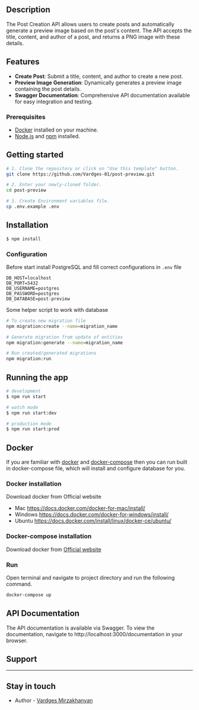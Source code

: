 ## Description

The Post Creation API allows users to create posts and automatically generate a preview image based on the post's content. The API accepts the title, content, and author of a post, and returns a PNG image with these details.

## Features

- **Create Post**: Submit a title, content, and author to create a new post.
- **Preview Image Generation**: Dynamically generates a preview image containing the post details.
- **Swagger Documentation**: Comprehensive API documentation available for easy integration and testing.

### Prerequisites

- [Docker](https://www.docker.com/get-started) installed on your machine.
- [Node.js](https://nodejs.org/) and [npm](https://www.npmjs.com/) installed.

## Getting started

```bash
# 1. Clone the repository or click on "Use this template" button.
git clone https://github.com/Vardges-01/post-preview.git

# 2. Enter your newly-cloned folder.
cd post-preview

# 3. Create Environment variables file.
cp .env.example .env
```

## Installation

```bash
$ npm install

```

### Configuration

Before start install PostgreSQL and fill correct configurations in `.env` file

```env
DB_HOST=localhost
DB_PORT=5432
DB_USERNAME=postgres
DB_PASSWORD=postgres
DB_DATABASE=post-preview
```

Some helper script to work with database

```bash
# To create new migration file
npm migration:create --name=migration_name

# Generate migration from update of entities
npm migration:generate --name=migration_name

# Run created/generated migrations
npm migration:run
```

## Running the app

```bash
# development
$ npm run start

# watch mode
$ npm run start:dev

# production mode
$ npm run start:prod
```

## Docker

If you are familiar with [docker](https://www.docker.com/) and [docker-compose](https://docs.docker.com/compose) then you can run built in docker-compose file, which will install and configure database for you.

### Docker installation

Download docker from Official website

- Mac <https://docs.docker.com/docker-for-mac/install/>
- Windows <https://docs.docker.com/docker-for-windows/install/>
- Ubuntu <https://docs.docker.com/install/linux/docker-ce/ubuntu/>

### Docker-compose installation

Download docker from [Official website](https://docs.docker.com/compose/install)

### Run

Open terminal and navigate to project directory and run the following command.

```bash
docker-compose up
```

## API Documentation

The API documentation is available via Swagger. To view the documentation, navigate to http://localhost:3000/documentation in your browser.

## Support

----

## Stay in touch

- Author - [Vardges Mirzakhanyan](https://github.com/Vardges-01)
